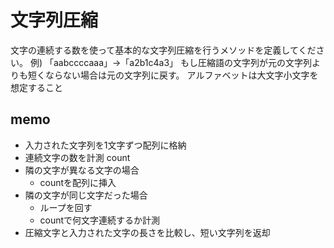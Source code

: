 # 文字列圧縮
文字の連続する数を使って基本的な文字列圧縮を行うメソッドを定義してください。
例) 「aabccccaaa」→「a2b1c4a3」
もし圧縮語の文字列が元の文字列よりも短くならない場合は元の文字列に戻す。
アルファベットは大文字小文字を想定すること

## memo

- 入力された文字列を1文字ずつ配列に格納
- 連続文字の数を計測 count
- 隣の文字が異なる文字の場合
  - countを配列に挿入
- 隣の文字が同じ文字だった場合
  - ループを回す
  - countで何文字連続するか計測
- 圧縮文字と入力された文字の長さを比較し、短い文字列を返却